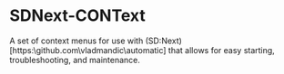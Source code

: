 # SDNext-CONText
A set of context menus for use with (SD:Next)[https:\\github.com\vladmandic\automatic] that allows for easy starting, troubleshooting, and maintenance.
